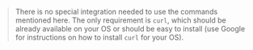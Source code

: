 <blockquote class="lang-specific shell">
<p>There is no special integration needed to use the commands mentioned here.
The only requirement is <code class="prettyprint">curl</code>, which should be
already available on your OS or should be easy to install (use Google for
instructions on how to install <code class="prettyprint">curl</code> for your
OS).</p>
</blockquote>
